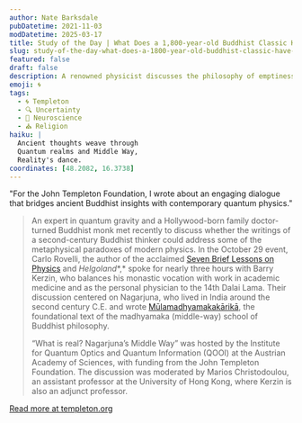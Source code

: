 ```yaml
---
author: Nate Barksdale
pubDatetime: 2021-11-03
modDatetime: 2025-03-17
title: Study of the Day | What Does a 1,800-year-old Buddhist Classic Have to Say about Quantum Physics and the Nature of Reality?
slug: study-of-the-day-what-does-a-1800-year-old-buddhist-classic-have-to-say-about-quantum-physics-and-the-nature-of-reality
featured: false
draft: false
description: A renowned physicist discusses the philosophy of emptiness with the Dalai Lama’s doctor
emoji: 🌀
tags:
  - 🌀 Templeton
  - 🔍 Uncertainty
  - 🧠 Neuroscience
  - ⛪ Religion
haiku: |
  Ancient thoughts weave through  
  Quantum realms and Middle Way,  
  Reality's dance.
coordinates: [48.2082, 16.3738]
---
```


"For the John Templeton Foundation, I wrote about an engaging dialogue that bridges ancient Buddhist insights with contemporary quantum physics."

> An expert in quantum gravity and a Hollywood-born family doctor-turned Buddhist monk met recently to discuss whether the writings of a second-century Buddhist thinker could address some of the metaphysical paradoxes of modern physics. In the October 29 event, Carlo Rovelli, the author of the acclaimed [Seven Brief Lessons on Physics](https://bookshop.org/books/seven-brief-lessons-on-physics/9780399184413) and *Helgoland**,* spoke for nearly three hours with Barry Kerzin, who balances his monastic vocation with work in academic medicine and as the personal physician to the 14th Dalai Lama. Their discussion centered on Nagarjuna, who lived in India around the second century C.E. and wrote [Mūlamadhyamakakārikā](https://bookshop.org/books/the-fundamental-wisdom-of-the-middle-way-nagarjuna-s-mulamadhyamakakarika/9780195093360), the foundational text of the madhyamaka (middle-way) school of Buddhist philosophy.
>
> “What is real? Nagarjuna’s Middle Way” was hosted by the Institute for Quantum Optics and Quantum Information (QOOI) at the Austrian Academy of Sciences, with funding from the John Templeton Foundation. The discussion was moderated by Marios Christodoulou, an assistant professor at the University of Hong Kong, where Kerzin is also an adjunct professor.

[Read more at templeton.org](https://www.templeton.org/news/what-does-a-1800-year-old-buddhist-classic-have-to-say-about-quantum-physics-and-the-nature-of-reality)
